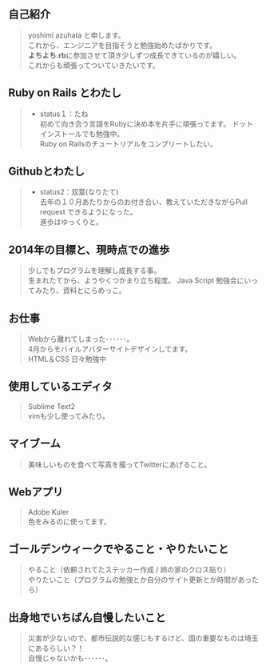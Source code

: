 ## 自己紹介

> yoshimi azuhata と申します。  
> これから、エンジニアを目指そうと勉強始めたばかりです。  
> **よちよち.rb**に参加させて頂き少しずつ成長できているのが嬉しい。  
> これからも頑張ってついていきたいです。  

## Ruby on Rails とわたし

> - status１：たね   
> 初めて向き合う言語をRubyに決め本を片手に頑張ってます。 
> ドットインストールでも勉強中。      
> Ruby on Railsのチュートリアルをコンプリートしたい。  

## Githubとわたし

> - status2：双葉(なりたて)    
> 去年の１０月あたりからのお付き合い、教えていただきながらPull request できるようになった。    
> 進歩はゆっくりと。  

## 2014年の目標と、現時点での進歩

> 少しでもプログラムを理解し成長する事。  
> 生まれたてから、ようやくつかまり立ち程度。 
> Java Script 勉強会にいってみたり、資料とにらめっこ。     

## お仕事

> Webから離れてしまった･･････。  
> 4月からモバイルアバターサイトデザインしてます。    
> HTML＆CSS 日々勉強中  

## 使用しているエディタ

> Sublime Text2  
> vimも少し使ってみたり。    

## マイブーム

> 美味しいものを食べて写真を撮ってTwitterにあげること。

## Webアプリ

> Adobe Kuler  
> 色をみるのに使ってます。 

## ゴールデンウィークでやること・やりたいこと  

> やること（依頼されてたステッカー作成 / 姉の家のクロス貼り）  
> やりたいこと（プログラムの勉強とか自分のサイト更新とか時間があったら） 

## 出身地でいちばん自慢したいこと

> 災害が少ないので、都市伝説的な感じもするけど、国の重要なものは埼玉にあるらしい？！  
> 自慢じゃないかも･･････。

